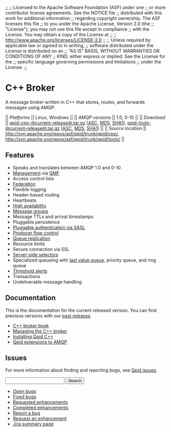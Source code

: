 ;;
;; Licensed to the Apache Software Foundation (ASF) under one
;; or more contributor license agreements.  See the NOTICE file
;; distributed with this work for additional information
;; regarding copyright ownership.  The ASF licenses this file
;; to you under the Apache License, Version 2.0 (the
;; "License"); you may not use this file except in compliance
;; with the License.  You may obtain a copy of the License at
;; 
;;   http://www.apache.org/licenses/LICENSE-2.0
;; 
;; Unless required by applicable law or agreed to in writing,
;; software distributed under the License is distributed on an
;; "AS IS" BASIS, WITHOUT WARRANTIES OR CONDITIONS OF ANY
;; KIND, either express or implied.  See the License for the
;; specific language governing permissions and limitations
;; under the License.
;;

# C++ Broker

A message broker written in C++ that stores, routes, and forwards
messages using AMQP.

  || *Platforms* || Linux, Windows ||
  || *AMQP versions* || 1.0, 0-10 ||
  || *Download* || [qpid-cpp-@current-release@.tar.gz](http://www.apache.org/dyn/closer.cgi/qpid/@current-release@/qpid-cpp-@current-release@.tar.gz) \[[ASC](http://www.apache.org/dist/qpid/@current-release@/qpid-cpp-@current-release@.tar.gz.asc), [MD5](http://www.apache.org/dist/qpid/@current-release@/qpid-cpp-@current-release@.tar.gz.md5), [SHA1](http://www.apache.org/dist/qpid/@current-release@/qpid-cpp-@current-release@.tar.gz.sha1)\], [qpid-tools-@current-release@.tar.gz](http://www.apache.org/dyn/closer.cgi/qpid/@current-release@/qpid-tools-@current-release@.tar.gz) \[[ASC](http://www.apache.org/dist/qpid/@current-release@/qpid-tools-@current-release@.tar.gz.asc), [MD5](http://www.apache.org/dist/qpid/@current-release@/qpid-tools-@current-release@.tar.gz.md5), [SHA1](http://www.apache.org/dist/qpid/@current-release@/qpid-tools-@current-release@.tar.gz.sha1)\] ||
  || *Source location* ||  <http://svn.apache.org/repos/asf/qpid/trunk/qpid/cpp/>, <http://svn.apache.org/repos/asf/qpid/trunk/qpid/tools/> ||

## Features

<div class="two-column" markdown="1">

 - Speaks and translates between AMQP 1.0 and 0-10
 - [Management](@current-release-url@/cpp-broker/book/chapter-Managing-CPP-Broker.html#section-Managing-CPP-Broker) via [QMF](@site-url@/components/qmf/index.html)
 - Access control lists
 - [Federation](@current-release-url@/cpp-broker/book/chap-Messaging_User_Guide-Broker_Federation.html)
 - Flexible logging
 - Header-based routing
 - Heartbeats
 - [High availability](@current-release-url@/cpp-broker/book/chapter-ha.html)
 - [Message groups](@current-release-url@/cpp-broker/book/Using-message-groups.html)
 - Message TTLs and arrival timestamps
 - Pluggable persistence
 - [Pluggable authentication via SASL](@current-release-url@/cpp-broker/book/chap-Messaging_User_Guide-Security.html)
 - [Producer flow control](@current-release-url@/cpp-broker/book/producer-flow-control.html)
 - [Queue replication](@current-release-url@/cpp-broker/book/ha-queue-replication.html)
 - Resource limits
 - Secure connection via SSL
 - [Server-side selectors](https://issues.apache.org/jira/browse/QPID-4558?focusedCommentId=13592659&page=com.atlassian.jira.plugin.system.issuetabpanels:comment-tabpanel#comment-13592659)
 - Specialized queueing with [last value queue](@current-release-url@/cpp-broker/book/ch01s06.html), priority queue, and ring queue
 - [Threshold alerts](https://issues.apache.org/jira/browse/QPID-3002)
 - Transactions
 - Undeliverable message handling

</div>

## Documentation

This is the documentation for the current released version.  You can
find previous versions with our
[past releases](@site-url@/releases/index.html#past-releases).

<div class="two-column" markdown="1">

 - [C++ broker book](@current-release-url@/cpp-broker/book/index.html)
 - [Managing the C++ broker](@current-release-url@/cpp-broker/book/chapter-Managing-CPP-Broker.html#section-Managing-CPP-Broker)
 - [Installing Qpid C++](http://svn.apache.org/repos/asf/qpid/tags/@current-release@/qpid/cpp/INSTALL)
 - [Qpid extensions to AMQP](https://cwiki.apache.org/confluence/display/qpid/qpid+extensions+to+amqp)

</div>

## Issues

For more information about finding and reporting bugs, see
[Qpid issues](@site-url@/issues.html).

<div class="indent">
  <form id="jira-search-form">
    <input type="hidden" name="jql" value="project = QPID and component in ('C++ Broker', 'Python Tools') and text ~ '{}' order by updatedDate desc"/>
    <input type="text" name="text"/>
    <button type="submit">Search</button>
  </form>
</div>

<div class="two-column" markdown="1">

 - [Open bugs](https://issues.apache.org/jira/issues/?jql=resolution%20%3D%20EMPTY%20and%20issuetype%20%3D%20%22Bug%22%20and%20component%20in%20\(%22C%2B%2B%20Broker%22%2C%20%22Python%20Tools%22\)%20and%20project%20%3D%20%22QPID%22)
 - [Fixed bugs](https://issues.apache.org/jira/issues/?jql=resolution%20%3D%20Fixed%20and%20issuetype%20%3D%20%22Bug%22%20and%20component%20in%20\(%22C%2B%2B%20Broker%22%2C%20%22Python%20Tools%22\)%20and%20project%20%3D%20%22QPID%22)
 - [Requested enhancements](https://issues.apache.org/jira/issues/?jql=resolution%20%3D%20EMPTY%20and%20issuetype%20in%20\(%22New%20Feature%22%2C%20%22Improvement%22\)%20and%20component%20in%20\(%22C%2B%2B%20Broker%22%2C%20%22Python%20Tools%22\)%20and%20project%20%3D%20%22QPID%22)
 - [Completed enhancements](https://issues.apache.org/jira/issues/?jql=resolution%20%3D%20Fixed%20and%20issuetype%20in%20\(%22New%20Feature%22%2C%20%22Improvement%22\)%20and%20component%20in%20\(%22C%2B%2B%20Broker%22%2C%20%22Python%20Tools%22\)%20and%20project%20%3D%20%22QPID%22)
 - [Report a bug](http://issues.apache.org/jira/secure/CreateIssueDetails!init.jspa?pid=12310520&issuetype=1&priority=3&summary=[Enter%20a%20brief%20description]&components=12311395)
 - [Request an enhancement](http://issues.apache.org/jira/secure/CreateIssueDetails!init.jspa?pid=12310520&issuetype=4&priority=3&summary=[Enter%20a%20brief%20description]&components=12311395)
 - [Jira summary page](http://issues.apache.org/jira/browse/QPID/component/12311395)

</div>
